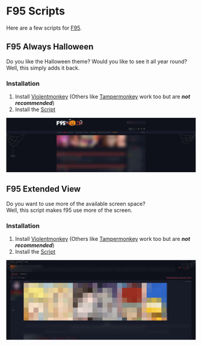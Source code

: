 # F95 Scripts

Here are a few scripts for [F95][2].

## F95 Always Halloween
Do you like the Halloween theme? Would you like to see it all year round?\
Well, this simply adds it back.

### Installation
1. Install [Violentmonkey][5] (Others like [Tampermonkey][6] work too but are ***not recommended***)
2. Install the [Script][7]

<img src="https://github.com/Official-Husko/violentmonkey-scripts/blob/main/previews/f95-halloween.png">

<br />

## F95 Extended View
Do you want to use more of the available screen space?\
Well, this script makes f95 use more of the screen.

### Installation
1. Install [Violentmonkey][5] (Others like [Tampermonkey][6] work too but are ***not recommended***)
2. Install the [Script][8]

<img src="https://github.com/Official-Husko/violentmonkey-scripts/blob/main/previews/f95-extended-view.png">


[1]: https://github.com/Official-Husko/violentmonkey-scripts
[2]: https://f95zone.to/
[5]: https://violentmonkey.github.io/
[6]: https://tampermonkey.net/
[7]: https://github.com/Official-Husko/violentmonkey-scripts/raw/main/f95/f95-always-halloween.user.js
[8]: https://github.com/Official-Husko/violentmonkey-scripts/raw/main/f95/f95-extended-view.user.js